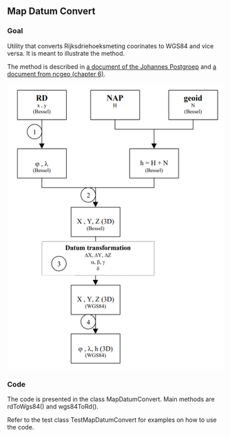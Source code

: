 ## Map Datum Convert

### Goal
Utility that converts Rijksdriehoeksmeting coorinates to WGS84 and vice versa.
It is meant to illustrate the method.

The method is described in [a document of the Johannes Postgroep](https://www.johannespostgroep.nl/wp-content/uploads/2008/10/rijksdriehoeksstelsel.pdf) and [a document from ncgeo (chapter 6)](https://ncgeo.nl/downloads/43Referentie.pdf).

![](images/method.png)

### Code
The code is presented in the class MapDatumConvert. Main methods are rdToWgs84() and wgs84ToRd().


Refer to the test class TestMapDatumConvert for examples on how to use the code.